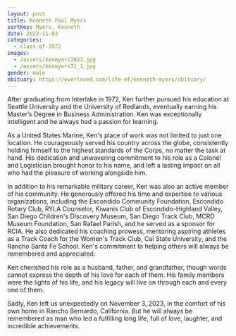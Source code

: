 ```yaml
---
layout: post
title: Kenneth Paul Myers
sortKey: Myers, Kenneth
date: 2023-11-03
categories:
  - class-of-1972
images:
  - /assets/kenmyers2023.jpg
  - /assets/kenmyers72_1.jpg
gender: male
obituary: https://everloved.com/life-of/kenneth-myers/obituary/
---
```

After graduating from Interlake in 1972, Ken further pursued his education at Seattle University and the University of Redlands, eventually earning his Master’s Degree in Business Administration. Ken was exceptionally intelligent and he always had a passion for learning. 

As a United States Marine, Ken's place of work was not limited to just one location. He courageously served his country across the globe, consistently holding himself to the highest standards of the Corps, no matter the task at hand. His dedication and unwavering commitment to his role as a Colonel and Logistician brought honor to his name, and left a lasting impact on all who had the pleasure of working alongside him.

In addition to his remarkable military career, Ken was also an active member of his community. He generously offered his time and expertise to various organizations, including the Escondido Community Foundation, Escondido Rotary Club, RYLA Counselor, Kiwanis Club of Escondido-Highland Valley, San Diego Children's Discovery Museum, San Diego Track Club, MCRD Museum Foundation, San Rafael Parish, and he served as a sponsor for RCIA. He also dedicated his coaching prowess, mentoring aspiring athletes as a Track Coach for the Women's Track Club, Cal State University, and the Rancho Santa Fe School. Ken's commitment to helping others will always be remembered and appreciated.

Ken cherished his role as a husband, father, and grandfather, though words cannot express the depth of his love for each of them. His family members were the lights of his life, and his legacy will live on through each and every one of them.

Sadly, Ken left us unexpectedly on November 3, 2023, in the comfort of his own home in Rancho Bernardo, California. But he will always be remembered as man who led a fulfilling long life, full of love, laughter, and incredible achievements.